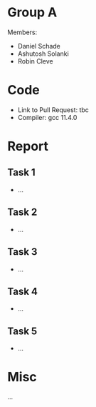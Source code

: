 # Group A #
Members:
* Daniel Schade
* Ashutosh Solanki
* Robin Cleve

# Code #
* Link to Pull Request: tbc
* Compiler: gcc 11.4.0

# Report #
## Task 1 ##
* ...

## Task 2 ##
* ...

## Task 3 ##
* ...

## Task 4 ##
* ...

## Task 5 ##
* ...

# Misc #
...